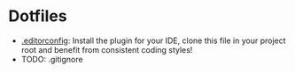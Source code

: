 # Dotfiles

- [.editorconfig](https://github.com/Netural/frontend-resources/blob/master/dotfiles/.editorconfig): Install the plugin for your IDE, clone this file in your project root and benefit from consistent coding styles!
- TODO: .gitignore